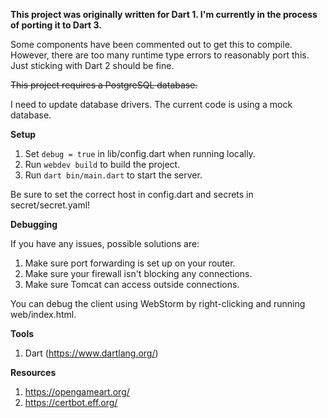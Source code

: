 **This project was originally written for Dart 1. I'm currently in the process of porting it to Dart 3.**

Some components have been commented out to get this to compile. However, there are too many runtime type errors to
reasonably port this. Just sticking with Dart 2 should be fine.

~~This project requires a PostgreSQL database.~~

I need to update database drivers. The current code is using a mock database.

**Setup**

1. Set `debug = true` in lib/config.dart when running locally.
2. Run `webdev build` to build the project.
3. Run `dart bin/main.dart` to start the server.

Be sure to set the correct host in config.dart and secrets in secret/secret.yaml!

**Debugging**

If you have any issues, possible solutions are:

1. Make sure port forwarding is set up on your router.
2. Make sure your firewall isn't blocking any connections.
3. Make sure Tomcat can access outside connections.

You can debug the client using WebStorm by right-clicking and running web/index.html.

**Tools**

1. Dart (https://www.dartlang.org/)

**Resources**

1. https://opengameart.org/
2. https://certbot.eff.org/